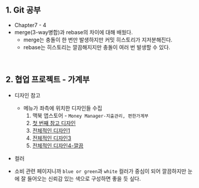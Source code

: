 ## 1. Git 공부

- Chapter7 - 4
- merge(3-way병합)과 rebase의 차이에 대해 배웠다.
  - merge는 충돌이 한 번만 발생하지만 커밋 히스토리가 지저분해진다.
  - rebase는 히스토리는 깔끔해지지만 충돌이 여러 번 발생할 수 있다.

<br/>

## 2. 협업 프로젝트 - 가계부
- 디자인 참고
  - 메뉴가 좌측에 위치한 디자인들 수집
    1. 맥북 앱스토어 - `Money Manager-지출관리, 편한가계부`
    2. [첫 번째 참고 디자인](https://docs.tink.com/resources/getting-started/set-up-your-account)
    3. [전체적인 디자인1](https://www.pinterest.co.kr/pin/745345807063126326/)
    4. [전체적인 디자인3](https://www.pinterest.co.kr/pin/54254370499390161/)
    5. [전체적인 디자인4-깔끔](https://www.pinterest.co.kr/pin/54254370499858299/)
    
    
 - 컬러
  - 소비 관련 페이지니까 `blue or green`과 `white` 컬러가 중심이 되어 깔끔하지만 눈에 잘 들어오는 신뢰감 있는 색으로 구성하면 좋을 듯 싶다.
